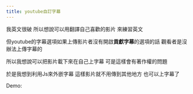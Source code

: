 ```yaml
---
title: youtube自訂字幕
---
```


我英文很破 所以想說可以用翻譯自己喜歡的影片 來練習英文

但youtube的字幕選項如果上傳影片者沒有開啟**貢獻字幕**的選項的話 觀看者是沒辦法上傳字幕的

所以我想說可以把影片載下來在自己上字幕 可是這樣會有著作權的問題

於是我想到利用Js來外嵌字幕 這樣影片就不用傳到其他地方 也可以上字幕了

Demo:

<youtubeSubtitile />

<disqus />